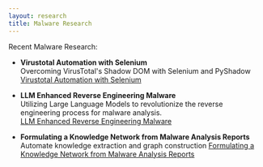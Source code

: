 ```yaml
---
layout: research
title: Malware Research
---
```


Recent Malware Research:

- **Virustotal Automation with Selenium**  
  Overcoming VirusTotal's Shadow DOM with Selenium and PyShadow
[Virustotal Automation with Selenium](http://research.richards.ai/research/automation_vt)

- **LLM Enhanced Reverse Engineering Malware**  
  Utilizing Large Language Models to revolutionize the reverse engineering process for malware analysis.  
  [LLM Enhanced Reverse Engineering Malware](http://research.richards.ai/research/project-lupine.html)

- **Formulating a Knowledge Network from Malware Analysis Reports**  
    Automate knowledge extraction and graph construction
    [Formulating a Knowledge Network from Malware Analysis Reports](http://research.richards.ai/research/MKG.html)


